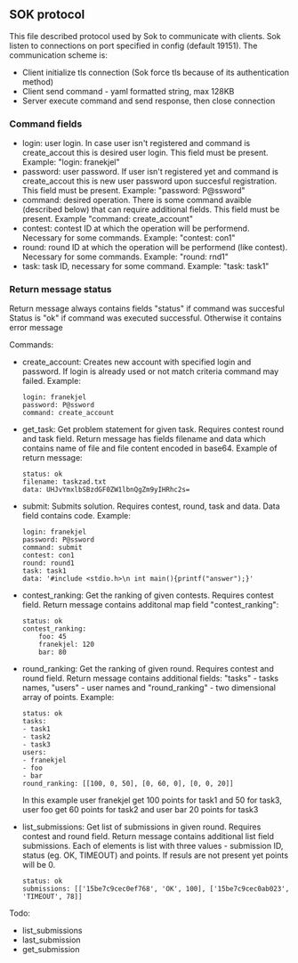 SOK protocol
------------

This file described protocol used by Sok to communicate with clients. Sok listen to connections on port specified in config (default 19151). The communication scheme is:

- Client initialize tls connection (Sok force tls because of its authentication method)
- Client send command - yaml formatted string, max 128KB
- Server execute command and send response, then close connection

### Command fields

- login: user login. In case user isn't registered and command is create_accout this is desired user login. This field must be present. Example:
"login: franekjel"
- password: user password. If user isn't registered yet and command is create_accout this is new user password upon succesful registration. This field must be present. Example:
 "password: P@ssword"
 - command: desired operation. There is some command avaible (described below) that can require additional fields. This field must be present. Example
 "command: create_account"
- contest: contest ID at which the operation will be performend. Necessary for some commands. Example:
"contest: con1"
- round: round ID at which the operation will be performend (like contest). Necessary for some commands. Example:
"round: rnd1"
- task: task ID, necessary for some command. Example:
"task: task1"

### Return message status

Return message always contains fields "status" if command was succesful
Status is "ok" if command was executed successful. Otherwise it contains error message

Commands:
 - create_account: Creates new account with specified login and password. If login is already used or not match criteria command may failed. Example:
    ```
    login: franekjel
    password: P@ssword
    command: create_account
    ```
 - get_task: Get problem statement for given task. Requires contest round and task field. Return message has fields filename and data which contains name of file and file content encoded in base64. Example of return message:
 	```
	status: ok
	filename: taskzad.txt
	data: UHJvYmxlbSBzdGF0ZW1lbnQgZm9yIHRhc2s=
 	```
 - submit: Submits solution. Requires contest, round, task and data. Data field contains code. Example:
	```
	login: franekjel
	password: P@ssword
	command: submit
	contest: con1
	round: round1
	task: task1
	data: '#include <stdio.h>\n int main(){printf("answer");}'
	```
 - contest_ranking: Get the ranking of given contests. Requires contest field. Return message contains additonal map field "contest_ranking":
	```
	status: ok
	contest_ranking:
		foo: 45
		franekjel: 120
		bar: 80
	``` 
 - round_ranking: Get the ranking of given round. Requires contest and round field. Return message contains additional fields: "tasks" - tasks names, "users" - user names and "round_ranking" - two dimensional array of points. Example:
 	```
	status: ok
    tasks:
    - task1
    - task2
    - task3
    users:
    - franekjel
    - foo
    - bar
    round_ranking: [[100, 0, 50], [0, 60, 0], [0, 0, 20]]
 	```
 	In this example user franekjel get 100 points for task1 and 50 for task3, user foo get 60 points for task2 and user bar 20 points for task3

 - list_submissions: Get list of submissions in given round. Requires contest and round field. Return message contains additional list field submissions. 
 Each of elements is list with three values - submission ID, status (eg. OK, TIMEOUT) and points. If resuls are not present yet points will be 0.
 	```
 	status: ok
 	submissions: [['15be7c9cec0ef768', 'OK', 100], ['15be7c9cec0ab023', 'TIMEOUT', 78]]
 	``` 
 

Todo:
- list_submissions
- last_submission
- get_submission

